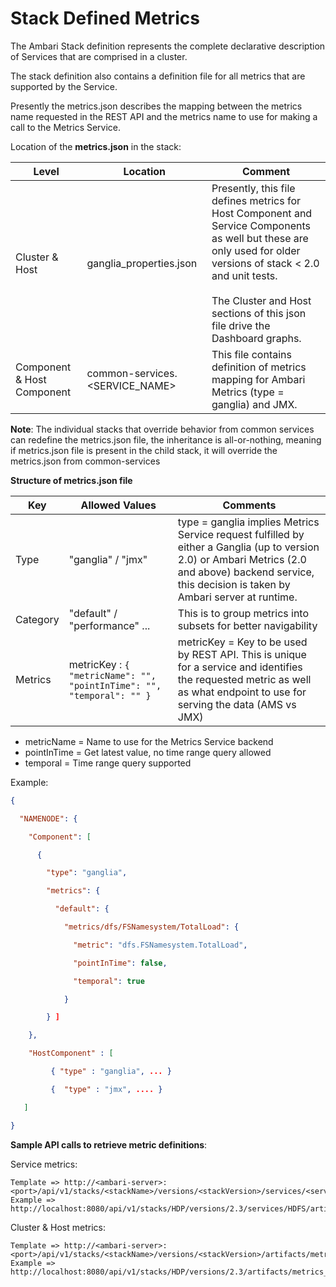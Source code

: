 # Stack Defined Metrics

The Ambari Stack definition represents the complete declarative description of Services that are comprised in a cluster.

The stack definition also contains a definition file for all metrics that are supported by the Service.

Presently the metrics.json describes the mapping between the metrics name requested in the REST API and the metrics name to use for making a call to the Metrics Service.

Location of the **metrics.json** in the stack:

Level|Location|Comment
-----|--------|-------
Cluster & Host | ganglia_properties.json | Presently, this file defines metrics for Host Component and Service Components as well but these are only used for older versions of stack < 2.0 and unit tests.<br></br>The Cluster and Host sections of this json file drive the Dashboard graphs.
Component & Host Component | common-services.&lt;SERVICE_NAME&gt; | This file contains definition of metrics mapping for Ambari Metrics (type = ganglia) and JMX.

**Note**: The individual stacks that override behavior from common services can redefine the metrics.json file, the inheritance is all-or-nothing, meaning if metrics.json file is present in the child stack, it will override the metrics.json from common-services

**Structure of metrics.json file**

Key|Allowed Values|Comments
-----|--------|-------------
Type  |"ganglia" / "jmx" |type = ganglia implies Metrics Service request fulfilled by either a Ganglia (up to version 2.0) or Ambari Metrics (2.0 and above) backend service, this decision is taken by Ambari server at runtime.
Category | "default" / "performance" ... |This is to group metrics into subsets for better navigability
Metrics |metricKey : `{ "metricName": "", "pointInTime": "", "temporal": "" }` | metricKey = Key to be used by REST API. This is unique for a service and identifies the requested metric as well as what endpoint to use for serving the data (AMS vs JMX)
  * metricName = Name to use for the Metrics Service backend
  * pointInTime = Get latest value, no time range query allowed
  * temporal = Time range query supported

Example:

```json
{

  "NAMENODE": {

    "Component": [

      {

        "type": "ganglia",

        "metrics": {

          "default": {

            "metrics/dfs/FSNamesystem/TotalLoad": {

              "metric": "dfs.FSNamesystem.TotalLoad",

              "pointInTime": false,

              "temporal": true

            }

        } ]

    },

    "HostComponent" : [

         { "type" : "ganglia", ... }

         {  "type" : "jmx", .... }

   ]

}
```

**Sample API calls to retrieve metric definitions**:

Service metrics:
```
Template => http://<ambari-server>:<port>/api/v1/stacks/<stackName>/versions/<stackVersion>/services/<serviceName>/artifacts/metrics_descriptor
Example => http://localhost:8080/api/v1/stacks/HDP/versions/2.3/services/HDFS/artifacts/metrics_descriptor
```
Cluster & Host metrics:
```
Template => http://<ambari-server>:<port>/api/v1/stacks/<stackName>/versions/<stackVersion>/artifacts/metrics_descriptor
Example => http://localhost:8080/api/v1/stacks/HDP/versions/2.3/artifacts/metrics_descriptor